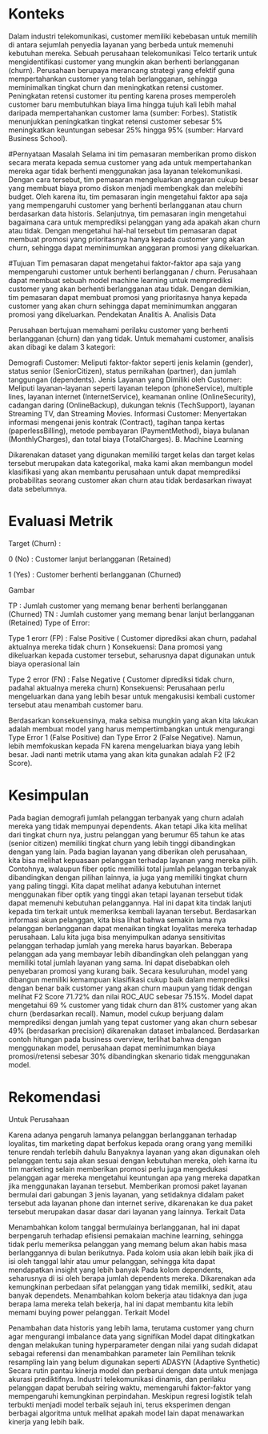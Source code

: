 # Konteks
Dalam industri telekomunikasi, customer memiliki kebebasan untuk memilih di antara sejumlah penyedia layanan yang berbeda untuk memenuhi kebutuhan mereka. Sebuah perusahaan telekomunikasi Telco tertarik untuk mengidentifikasi customer yang mungkin akan berhenti berlangganan (churn). Perusahaan berupaya merancang strategi yang efektif guna mempertahankan customer yang telah berlangganan, sehingga meminimalkan tingkat churn dan meningkatkan retensi customer. Peningkatan retensi customer itu penting karena proses memperoleh customer baru membutuhkan biaya lima hingga tujuh kali lebih mahal daripada mempertahankan customer lama (sumber: Forbes). Statistik menunjukkan peningkatkan tingkat retensi customer sebesar 5% meningkatkan keuntungan sebesar 25% hingga 95% (sumber: Harvard Business School).

#Pernyataan Masalah
Selama ini tim pemasaran memberikan promo diskon secara merata kepada semua customer yang ada untuk mempertahankan mereka agar tidak berhenti menggunakan jasa layanan telekomunikasi. Dengan cara tersebut, tim pemasaran mengeluarkan anggaran cukup besar yang membuat biaya promo diskon menjadi membengkak dan melebihi budget. Oleh karena itu, tim pemasaran ingin mengetahui faktor apa saja yang mempengaruhi customer yang berhenti berlangganan atau churn berdasarkan data historis. Selanjutnya, tim pemasaran ingin mengetahui bagaimana cara untuk memprediksi pelanggan yang ada apakah akan churn atau tidak. Dengan mengetahui hal-hal tersebut tim pemasaran dapat membuat promosi yang prioritasnya hanya kepada customer yang akan churn, sehingga dapat meminimumkan anggaran promosi yang dikeluarkan.

#Tujuan
Tim pemasaran dapat mengetahui faktor-faktor apa saja yang mempengaruhi customer untuk berhenti berlangganan / churn.
Perusahaan dapat membuat sebuah model machine learning untuk memprediksi customer yang akan berhenti berlangganan atau tidak. Dengan demikian, tim pemasaran dapat membuat promosi yang prioritasnya hanya kepada customer yang akan churn sehingga dapat meminimumkan anggaran promosi yang dikeluarkan.
Pendekatan Analitis
A. Analisis Data

Perusahaan bertujuan memahami perilaku customer yang berhenti berlangganan (churn) dan yang tidak. Untuk memahami customer, analisis akan dibagi ke dalam 3 kategori:

Demografi Customer: Meliputi faktor-faktor seperti jenis kelamin (gender), status senior (SeniorCitizen), status pernikahan (partner), dan jumlah tanggungan (dependents).
Jenis Layanan yang Dimiliki oleh Customer: Meliputi layanan-layanan seperti layanan telepon (phoneService), multiple lines, layanan internet (InternetService), keamanan online (OnlineSecurity), cadangan daring (OnlineBackup), dukungan teknis (TechSupport), layanan Streaming TV, dan Streaming Movies.
Informasi Customer: Menyertakan informasi mengenai jenis kontrak (Contract), tagihan tanpa kertas (paperlessBilling), metode pembayaran (PaymentMethod), biaya bulanan (MonthlyCharges), dan total biaya (TotalCharges).
B. Machine Learning

Dikarenakan dataset yang digunakan memiliki target kelas dan target kelas tersebut merupakan data kategorikal, maka kami akan membangun model klasifikasi yang akan membantu perusahaan untuk dapat memprediksi probabilitas seorang customer akan churn atau tidak berdasarkan riwayat data sebelumnya.

# Evaluasi Metrik
Target (Churn) :

0 (No) : Customer lanjut berlangganan (Retained)

1 (Yes) : Customer berhenti berlangganan (Churned)

Gambar

TP : Jumlah customer yang memang benar berhenti berlangganan (Churned)
TN : Jumlah customer yang memang benar lanjut berlangganan (Retained)
Type of Error:

Type 1 erorr (FP) : False Positive ( Customer diprediksi akan churn, padahal aktualnya mereka tidak churn )
Konsekuensi: Dana promosi yang dikeluarkan kepada customer tersebut, seharusnya dapat digunakan untuk biaya operasional lain

Type 2 error (FN) : False Negative ( Customer diprediksi tidak churn, padahal aktualnya mereka churn)
Konsekuensi: Perusahaan perlu mengeluarkan dana yang lebih besar untuk mengakusisi kembali customer tersebut atau menambah customer baru.

Berdasarkan konsekuensinya, maka sebisa mungkin yang akan kita lakukan adalah membuat model yang harus mempertimbangkan untuk mengurangi Type Error 1 (False Positive) dan Type Error 2 (False Negative). Namun, lebih memfokuskan kepada FN karena mengeluarkan biaya yang lebih besar. Jadi nanti metrik utama yang akan kita gunakan adalah F2 (F2 Score).

# Kesimpulan
Pada bagian demografi jumlah pelanggan terbanyak yang churn adalah mereka yang tidak mempunyai dependents. Akan tetapi Jika kita melihat dari tingkat churn nya, justru pelanggan yang berumur 65 tahun ke atas (senior citizen) memiliki tingkat churn yang lebih tinggi dibandingkan dengan yang lain.
Pada bagian layanan yang diberikan oleh perusahaan, kita bisa melihat kepuasaan pelanggan terhadap layanan yang mereka pilih. Contohnya, walaupun fiber optic memiliki total jumlah pelanggan terbanyak dibandingkan dengan pilihan lainnya, ia juga yang memiliki tingkat churn yang paling tinggi. Kita dapat melihat adanya kebutuhan internet menggunakan fiber optik yang tinggi akan tetapi layanan tersebut tidak dapat memenuhi kebutuhan pelanggannya. Hal ini dapat kita tindak lanjuti kepada tim terkait untuk memeriksa kembali layanan tersebut.
Berdasarkan informasi akun pelanggan, kita bisa lihat bahwa semakin lama nya pelanggan berlangganan dapat menaikan tingkat loyalitas mereka terhadap perusahaan. Lalu kita juga bisa menyimpulkan adanya sensitivitas pelanggan terhadap jumlah yang mereka harus bayarkan. Beberapa pelanggan ada yang membayar lebih dibandingkan oleh pelanggan yang memiliki total jumlah layanan yang sama. Ini dapat disebabkan oleh penyebaran promosi yang kurang baik.
Secara kesuluruhan, model yang dibangun memiliki kemampuan klasifikasi cukup baik dalam memprediksi dengan benar baik customer yang akan churn maupun yang tidak dengan melihat F2 Score 71.72% dan nilai ROC_AUC sebesar 75.15%. Model dapat mengetahui 69 % customer yang tidak churn dan 81% customer yang akan churn (berdasarkan recall). Namun, model cukup berjuang dalam memprediksi dengan jumlah yang tepat customer yang akan churn sebesar 49% (berdasarkan precision) dikarenakan dataset imbalanced.
Berdasarkan contoh hitungan pada business overview, terlihat bahwa dengan menggunakan model, perusahaan dapat meminimumkan biaya promosi/retensi sebesar 30% dibandingkan skenario tidak menggunakan model.
# Rekomendasi
Untuk Perusahaan

Karena adanya pengaruh lamanya pelanggan berlangganan terhadap loyalitas, tim marketing dapat berfokus kepada orang orang yang memiliki tenure rendah terlebih dahulu
Banyaknya layanan yang akan digunakan oleh pelanggan tentu saja akan sesuai dengan kebutuhan mereka, oleh karna itu tim marketing selain memberikan promosi perlu juga mengedukasi pelanggan agar mereka mengetahui keuntungan apa yang mereka dapatkan jika menggunakan layanan tersebut.
Memberikan promosi paket layanan bermulai dari gabungan 3 jenis layanan, yang setidaknya didalam paket tersebut ada layanan phone dan internet serive, dikarenakan ke dua paket tersebut merupakan dasar dasar dari layanan yang lainnya.
Terkait Data

Menambahkan kolom tanggal bermulainya berlangganan, hal ini dapat berpengaruh terhadap efisiensi pemakaian machine learning, sehingga tidak perlu memeriksa pelanggan yang memang belum akan habis masa berlanggannya di bulan berikutnya.
Pada kolom usia akan lebih baik jika di isi oleh tanggal lahir atau umur pelanggan, sehingga kita dapat mendapatkan insight yang lebih banyak
Pada kolom dependents, seharusnya di isi oleh berapa jumlah dependents mereka. Dikarenakan ada kemungkinan perbedaan sifat pelanggan yang tidak memiliki, sedikit, atau banyak dependets.
Menambahkan kolom bekerja atau tidaknya dan juga berapa lama mereka telah bekerja, hal ini dapat membantu kita lebih memami buying power pelanggan.
Terkait Model

Penambahan data historis yang lebih lama, terutama customer yang churn agar mengurangi imbalance data yang signifikan
Model dapat ditingkatkan dengan melakukan tuning hyperparameter dengan nilai yang sudah didapat sebagai referensi dan menambahkan parameter lain
Pemilihan teknik resampling lain yang belum digunakan seperti ADASYN (Adaptive Synthetic)
Secara rutin pantau kinerja model dan perbarui dengan data untuk menjaga akurasi prediktifnya. Industri telekomunikasi dinamis, dan perilaku pelanggan dapat berubah seiring waktu, memengaruhi faktor-faktor yang mempengaruhi kemungkinan perpindahan.
Meskipun regresi logistik telah terbukti menjadi model terbaik sejauh ini, terus eksperimen dengan berbagai algoritma untuk melihat apakah model lain dapat menawarkan kinerja yang lebih baik.
